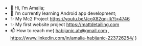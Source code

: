 - 👋 Hi, I’m Amalia;
- 🌱 I’m currently learning Android app development;
- ✨ My Mc2 Project https://youtu.be/JcgX82qq-lk?t=4746
- ✨ My first website project https://mattdetailing.com
- 📫 How to reach me{ 
    habijanic.ah@gmail.com , 
    https://www.linkedin.com/in/amalia-habijanic-223726254/
    }
    
  
<!---
JazungaZa/JazungaZa is a ✨ special ✨ repository because its `README.md` (this file) appears on your GitHub profile.
You can click the Preview link to take a look at your changes.
--->
